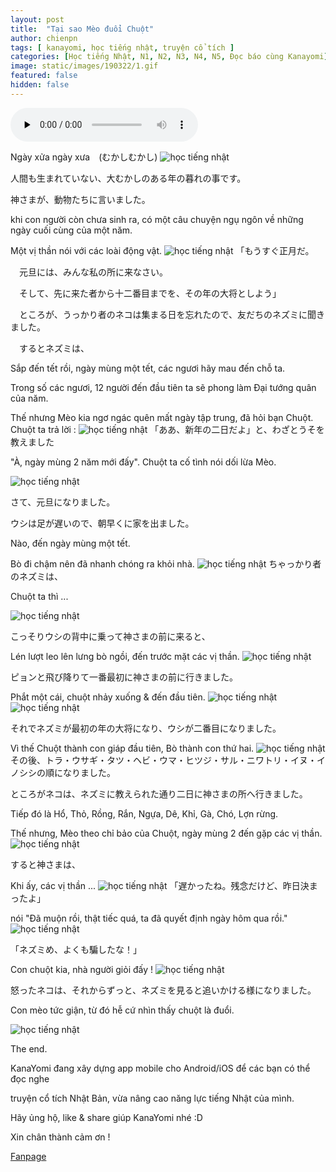 ```yaml
---
layout: post
title:  "Tại sao Mèo đuổi Chuột"
author: chienpn
tags: [ kanayomi, học tiếng nhật, truyện cổ tích ]
categories: [Học tiếng Nhật, N1, N2, N3, N4, N5, Đọc báo cùng Kanayomi]
image: static/images/190322/1.gif
featured: false
hidden: false
---
```


<div class="media-wrapper audio_container">
    <audio id="audio" preload="none" controls style="max-width:100%;">
        <source src="http://ohanashi2.up.seesaa.net/mp3/j_0101.mp3" type="audio/mp3">
    </audio>
</div>


Ngày xửa ngày xưa　(むかしむかし)
![học tiếng nhật](/static/images/190322/0.gif)

人間も生まれていない、大むかしのある年の暮れの事です。

神さまが、動物たちに言いました。

khi con người còn chưa sinh ra, có một câu chuyện ngụ ngôn về những ngày cuối cùng của một năm.

Một vị thần nói với các loài động vật.
![học tiếng nhật](/static/images/190322/1.gif)
「もうすぐ正月だ。

　元旦には、みんな私の所に来なさい。

　そして、先に来た者から十二番目までを、その年の大将としよう」

　ところが、うっかり者のネコは集まる日を忘れたので、友だちのネズミに聞きました。

　するとネズミは、

Sắp đến tết rồi, ngày mùng một tết, các ngươi hãy mau đến chỗ ta.

Trong số các ngươi, 12 người đến đầu tiên ta sẽ phong làm Đại tướng quân của năm.

Thế nhưng Mèo kia ngơ ngác quên mất ngày tập trung, đã hỏi bạn Chuột. Chuột ta trả lời :
![học tiếng nhật](/static/images/190322/3.gif)
「ああ、新年の二日だよ」と、わざとうそを教えました

"À, ngày mùng 2 năm mới đấy". Chuột ta cố tình nói dối lừa Mèo.

![học tiếng nhật](/static/images/190322/2.gif)

さて、元旦になりました。

ウシは足が遅いので、朝早くに家を出ました。

Nào, đến ngày mùng một tết.

Bò đi chậm nên đã nhanh chóng ra khỏi nhà.
![học tiếng nhật](/static/images/190322/4.gif)
ちゃっかり者のネズミは、

Chuột ta thì ...

![học tiếng nhật](/static/images/190322/5.gif)

こっそりウシの背中に乗って神さまの前に来ると、

Lén lượt leo lên lưng bò ngồi, đến trước mặt các vị thần.
![học tiếng nhật](/static/images/190322/6.gif)

ピョンと飛び降りて一番最初に神さまの前に行きました。

Phắt một cái, chuột nhảy xuống & đến đầu tiên.
![học tiếng nhật](/static/images/190322/7.gif)
![học tiếng nhật](/static/images/190322/8.gif)


それでネズミが最初の年の大将になり、ウシが二番目になりました。

Vì thế Chuột thành con giáp đầu tiên, Bò thành con thứ hai.
![học tiếng nhật](/static/images/190322/9.gif)
その後、トラ・ウサギ・タツ・ヘビ・ウマ・ヒツジ・サル・ニワトリ・イヌ・イノシシの順になりました。

ところがネコは、ネズミに教えられた通り二日に神さまの所へ行きました。

Tiếp đó là Hổ, Thỏ, Rồng, Rắn, Ngựa, Dê, Khỉ, Gà, Chó, Lợn rừng.

Thế nhưng, Mèo theo chỉ bảo của Chuột, ngày mùng 2 đến gặp các vị thần.
![học tiếng nhật](/static/images/190322/10.gif)

すると神さまは、

Khi ấy, các vị thần ...
![học tiếng nhật](/static/images/190322/11.gif)
「遅かったね。残念だけど、昨日決まったよ」

nói "Đã muộn rồi, thật tiếc quá, ta đã quyết định ngày hôm qua rồi."
![học tiếng nhật](/static/images/190322/12.gif)

「ネズミめ、よくも騙したな！」

Con chuột kia, nhà người giỏi đấy !
![học tiếng nhật](/static/images/190322/13.gif)

怒ったネコは、それからずっと、ネズミを見ると追いかける様になりました。

Con mèo tức giận, từ đó hễ cứ nhìn thấy chuột là đuổi.

![học tiếng nhật](/static/images/190322/14.gif)

The end.

KanaYomi đang xây dựng app mobile cho Android/iOS để các bạn có thể đọc nghe

truyện cổ tích Nhật Bản, vừa nâng cao năng lực tiếng Nhật của mình.

Hãy ủng hộ, like & share giúp KanaYomi nhé :D

Xin chân thành cảm ơn !

[Fanpage](https://www.facebook.com/kanayomi)
